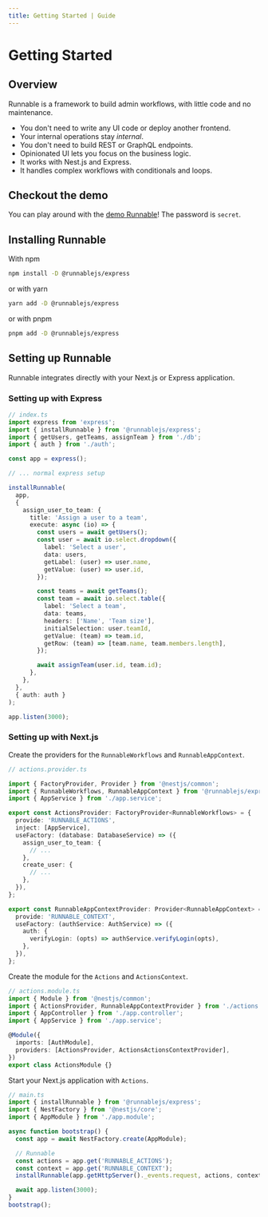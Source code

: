 ```yaml
---
title: Getting Started | Guide
---
```


# Getting Started

## Overview

Runnable is a framework to build admin workflows, with little code and no maintenance.

- You don't need to write any UI code or deploy another frontend.
- Your internal operations stay _internal_.
- You don't need to build REST or GraphQL endpoints.
- Opinionated UI lets you focus on the business logic.
- It works with Nest.js and Express.
- It handles complex workflows with conditionals and loops.

## Checkout the demo

You can play around with the [demo Runnable](https://demo.getrunnable.com)! The password is `secret`.

## Installing Runnable

With npm

```bash
npm install -D @runnablejs/express
```

or with yarn

```bash
yarn add -D @runnablejs/express
```

or with pnpm

```bash
pnpm add -D @runnablejs/express
```

## Setting up Runnable

Runnable integrates directly with your Next.js or Express application.

### Setting up with Express

```ts
// index.ts
import express from 'express';
import { installRunnable } from '@runnablejs/express';
import { getUsers, getTeams, assignTeam } from './db';
import { auth } from './auth';

const app = express();

// ... normal express setup

installRunnable(
  app,
  {
    assign_user_to_team: {
      title: 'Assign a user to a team',
      execute: async (io) => {
        const users = await getUsers();
        const user = await io.select.dropdown({
          label: 'Select a user',
          data: users,
          getLabel: (user) => user.name,
          getValue: (user) => user.id,
        });

        const teams = await getTeams();
        const team = await io.select.table({
          label: 'Select a team',
          data: teams,
          headers: ['Name', 'Team size'],
          initialSelection: user.teamId,
          getValue: (team) => team.id,
          getRow: (team) => [team.name, team.members.length],
        });

        await assignTeam(user.id, team.id);
      },
    },
  },
  { auth: auth }
);

app.listen(3000);
```

### Setting up with Next.js

Create the providers for the `RunnableWorkflows` and `RunnableAppContext`.

```ts
// actions.provider.ts

import { FactoryProvider, Provider } from '@nestjs/common';
import { RunnableWorkflows, RunnableAppContext } from '@runnablejs/express';
import { AppService } from './app.service';

export const ActionsProvider: FactoryProvider<RunnableWorkflows> = {
  provide: 'RUNNABLE_ACTIONS',
  inject: [AppService],
  useFactory: (database: DatabaseService) => ({
    assign_user_to_team: {
      // ...
    },
    create_user: {
      // ...
    },
  }),
};

export const RunnableAppContextProvider: Provider<RunnableAppContext> = {
  provide: 'RUNNABLE_CONTEXT',
  useFactory: (authService: AuthService) => ({
    auth: {
      verifyLogin: (opts) => authService.verifyLogin(opts),
    },
  }),
};
```

Create the module for the `Actions` and `ActionsContext`.

```ts
// actions.module.ts
import { Module } from '@nestjs/common';
import { ActionsProvider, RunnableAppContextProvider } from './actions.provider';
import { AppController } from './app.controller';
import { AppService } from './app.service';

@Module({
  imports: [AuthModule],
  providers: [ActionsProvider, ActionsActionsContextProvider],
})
export class ActionsModule {}
```

Start your Next.js application with `Actions`.

```ts
// main.ts
import { installRunnable } from '@runnablejs/express';
import { NestFactory } from '@nestjs/core';
import { AppModule } from './app.module';

async function bootstrap() {
  const app = await NestFactory.create(AppModule);

  // Runnable
  const actions = app.get('RUNNABLE_ACTIONS');
  const context = app.get('RUNNABLE_CONTEXT');
  installRunnable(app.getHttpServer()._events.request, actions, context);

  await app.listen(3000);
}
bootstrap();
```
